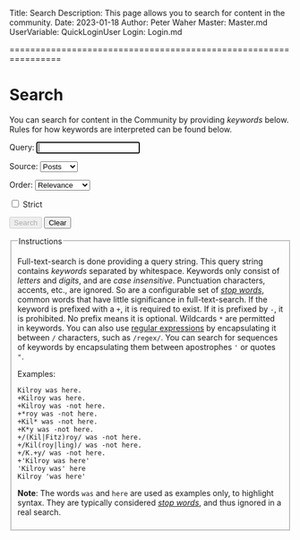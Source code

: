 Title: Search
Description: This page allows you to search for content in the community.
Date: 2023-01-18
Author: Peter Waher
Master: Master.md
UserVariable: QuickLoginUser
Login: Login.md

================================================================

Search
==========

You can search for content in the Community by providing *keywords* below. Rules for how keywords are interpreted can be found
below.

<form class="searchForm">

<p>
<label for="Query">Query:</label>  
<input type="search" name="Query" id="Query" title="Keywords to search for" autofocus required autocomplete="off" onkeydown="TrapCREsc('SearchButton','ClearButton',event);CheckSearchButton()"/>
</p>

<div class="searchOptions">
<p>
<label for="Source">Source:</label>  
<select name="Source" id="Source" required="required">
<option value="Posts" selected>Posts</option>
<option value="Replies">Replies</option>
</select>
</p>

<p>
<label for="Order">Order:</label>  
<select name="Order" id="Order" required="required">
<option value="Relevance" selected>Relevance</option>
<option value="Occurrences">Occurrences</option>
<option value="Newest">Newest first</option>
<option value="Oldest">Oldest first</option>
</select>
</p>

<p>
<input id="Strict" name="Strict" type="checkbox"/>
<label for="Strict">Strict</label>
</p>
</div>

<button id="SearchButton" type="button" class="disabledButton" onclick="Search()" disabled="disabled">Search</button>
<button id="ClearButton" type="button" class="negButton" onclick="ClearSearch()">Clear</button>

</form>
<fieldset style='display:none'>
<legend>Result</legend>
<div id="Result"></div>
</fieldset>

<fieldset>
<legend>Instructions</legend>

Full-text-search is done providing a query string. This query string contains *keywords*
separated by whitespace. Keywords only consist of *letters* and *digits*, and are
*case insensitive*. Punctuation characters, accents, etc., are ignored. So are a 
configurable set of *[stop words][]*, common words that have little significance in
full-text-search. If the keyword is prefixed with a `+`, it is required to exist. 
If it is prefixed by `-`, it is prohibited. No prefix means it is optional. Wildcards 
`*` are permitted in keywords. You can also use [regular expressions][] by encapsulating it 
between `/` characters, such as `/regex/`. You can search for sequences of keywords by 
encapsulating them between apostrophes `'` or quotes `"`.

[regular expressions]: https://learn.microsoft.com/en-us/dotnet/standard/base-types/regular-expression-language-quick-reference
[stop words]: https://en.wikipedia.org//wiki/Stop_word

Examples:

	Kilroy was here.
	+Kilroy was here.
	+Kilroy was -not here.
	+*roy was -not here.
	+Kil* was -not here.
	+K*y was -not here.
	+/(Kil|Fitz)roy/ was -not here.
	+/Kil(roy|ling)/ was -not here.
	+/K.+y/ was -not here.
	+'Kilroy was here'
	'Kilroy was' here
	Kilroy 'was here'

**Note**: The words `was` and `here` are used as examples only, to highlight syntax. 
They are typically considered *[stop words][]*, and thus ignored in a real search.

</fieldset>
